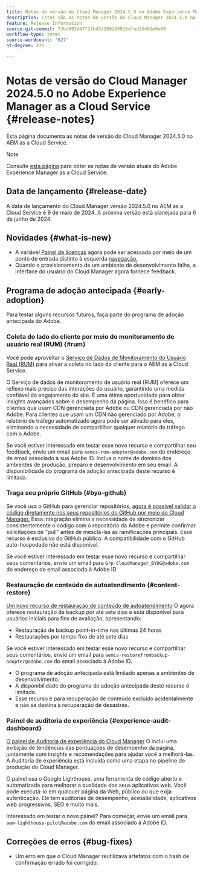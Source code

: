 ```yaml
---
title: Notas de versão do Cloud Manager 2024.5.0 no Adobe Experience Manager as a Cloud Service
description: Estas são as notas de versão do Cloud Manager 2024.5.0 no AEM as a Cloud Service.
feature: Release Information
source-git-commit: 73bd693d47f37b453209208816dfed15d65e9e09
workflow-type: tm+mt
source-wordcount: '627'
ht-degree: 27%

---
```



# Notas de versão do Cloud Manager 2024.5.0 no Adobe Experience Manager as a Cloud Service {#release-notes}

Esta página documenta as notas de versão do Cloud Manager 2024.5.0 no AEM as a Cloud Service.

>[!NOTE]
>
>Consulte [esta página](/help/release-notes/release-notes-cloud/release-notes-current.md) para obter as notas de versão atuais do Adobe Experience Manager as a Cloud Service.

## Data de lançamento {#release-date}

A data de lançamento do Cloud Manager versão 2024.5.0 no AEM as a Cloud Service é 9 de maio de 2024. A próxima versão está planejada para 6 de junho de 2024.

## Novidades {#what-is-new}

* A variável [Painel de licenças](/help/implementing/cloud-manager/license-dashboard.md) agora pode ser acessada por meio de um ponto de entrada distinto à esquerda [navegação.](/help/implementing/cloud-manager/navigation.md)
* Quando o provisionamento de um ambiente de desenvolvimento falha, a interface do usuário do Cloud Manager agora fornece feedback.

## Programa de adoção antecipada {#early-adoption}

Para testar alguns recursos futuros, faça parte do programa de adoção antecipada do Adobe.

### Coleta do lado do cliente por meio do monitoramento de usuário real (RUM) {#rum}

Você pode aproveitar o [Serviço de Dados de Monitoramento do Usuário Real (RUM)](/help/implementing/cloud-manager/content-requests.md#cliendside-collection) para ativar a coleta no lado do cliente para o AEM as a Cloud Service.

O Serviço de dados de monitoramento de usuário real (RUM) oferece um reflexo mais preciso das interações do usuário, garantindo uma medida confiável do engajamento do site. É uma ótima oportunidade para obter insights avançados sobre o desempenho da página. Isso é benéfico para clientes que usam CDN gerenciada por Adobe ou CDN gerenciada por não Adobe. Para clientes que usam um CDN não gerenciado por Adobe, o relatório de tráfego automatizado agora pode ser ativado para eles, eliminando a necessidade de compartilhar qualquer relatório de tráfego com o Adobe.

Se você estiver interessado em testar esse novo recurso e compartilhar seu feedback, envie um email para `aemcs-rum-adopter@adobe.com` do endereço de email associado à sua Adobe ID. Inclua o nome de domínio dos ambientes de produção, preparo e desenvolvimento em seu email.  A disponibilidade do programa de adoção antecipada deste recurso é limitada.

### Traga seu próprio GitHub {#byo-github}

Se você usa o GitHub para gerenciar repositórios, [agora é possível validar o código diretamente nos seus repositórios do GitHub por meio do Cloud Manager.](/help/implementing/cloud-manager/managing-code/private-repositories.md) Essa integração elimina a necessidade de sincronizar consistentemente o código com o repositório da Adobe e permite confirmar solicitações de “pull” antes de mesclá-las às ramificações principais. Esse recurso é exclusivo do GitHub público. A compatibilidade com o GitHub auto-hospedado não está disponível.

Se você estiver interessado em testar esse novo recurso e compartilhar seus comentários, envie um email para `Grp-CloudManager_BYOG@adobe.com` do endereço de email associado à Adobe ID.

### Restauração de conteúdo de autoatendimento {#content-restore}

[Um novo recurso de restauração de conteúdo de autoatendimento](/help/operations/restore.md) O agora oferece restauração de backup por até sete dias e está disponível para usuários iniciais para fins de avaliação, apresentando:

* Restauração de backup point-in-time nas últimas 24 horas
* Restaurações por tempo fixo de até sete dias

Se você estiver interessado em testar esse novo recurso e compartilhar seus comentários, envie um email para `aemcs-restorefrombackup-adopter@adobe.com` do email associado à Adobe ID.

* O programa de adoção antecipada está limitado apenas a ambientes de desenvolvimento.
* A disponibilidade do programa de adoção antecipada deste recurso é limitada.
* Esse recurso é para recuperação de conteúdo excluído acidentalmente e não se destina à recuperação de desastres.

### Painel de auditoria de experiência {#experience-audit-dashboard}

[O painel de Auditoria de experiência do Cloud Manager](/help/implementing/cloud-manager/experience-audit-dashboard.md) O inclui uma exibição de tendências das pontuações de desempenho da página, juntamente com insights e recomendações para ajudar você a melhorá-las. A Auditoria de experiência está incluída como uma etapa no pipeline de produção do Cloud Manager.

O painel usa o Google Lighthouse, uma ferramenta de código aberto e automatizada para melhorar a qualidade dos seus aplicativos web. Você pode executá-lo em qualquer página da Web, público ou que exija autenticação. Ele tem auditorias de desempenho, acessibilidade, aplicativos web progressivos, SEO e muito mais.

Interessado em testar o novo painel? Para começar, envie um email para `aem-lighthouse-pilot@adobe.com` do email associado à Adobe ID.

## Correções de erros {#bug-fixes}

* Um erro em que o Cloud Manager reutilizava artefatos com o hash de confirmação errado foi corrigido.
